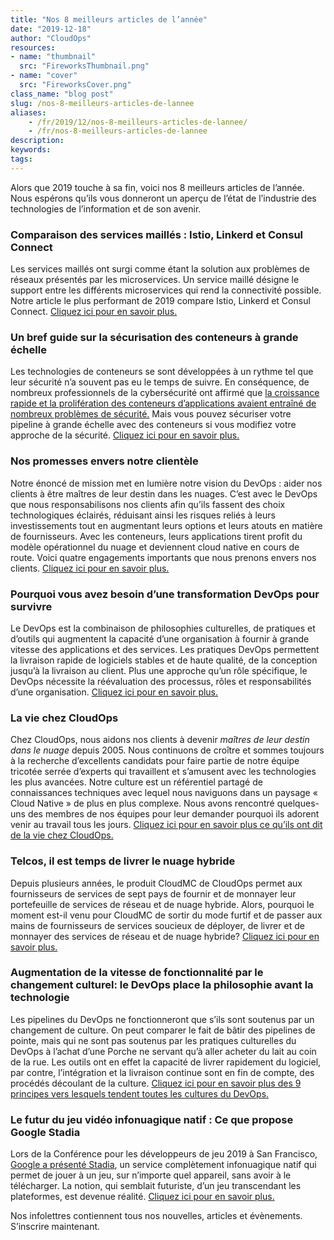 ```yaml
---
title: "Nos 8 meilleurs articles de l’année"
date: "2019-12-18"
author: "CloudOps"
resources:
- name: "thumbnail"
  src: "FireworksThumbnail.png"
- name: "cover"
  src: "FireworksCover.png"
class_name: "blog post"
slug: /nos-8-meilleurs-articles-de-lannee
aliases:
    - /fr/2019/12/nos-8-meilleurs-articles-de-lannee/
    - /fr/nos-8-meilleurs-articles-de-lannee
description:
keywords:
tags:
---
```


<p>Alors que 2019 touche à sa fin, voici nos 8 meilleurs articles de l’année. Nous espérons qu’ils vous donneront un aperçu de l’état de l’industrie des technologies de l’information et de son avenir.</p><h3><strong>Comparaison des services maillés : Istio, Linkerd et Consul Connect</strong></h3><p>Les services maillés ont surgi comme étant la solution aux problèmes de réseaux présentés par les microservices. Un service maillé désigne le support entre les différents microservices qui rend la connectivité possible. Notre article le plus performant de 2019 compare Istio, Linkerd et Consul Connect. <a href="https://www.cloudops.com/fr/2019/03/comparaison-des-services-mailles-istio-linkerd-et-consul-connect/">Cliquez ici pour en savoir plus.</a></p><h3><strong>Un bref guide sur la sécurisation des conteneurs à grande échelle</strong></h3><p>Les technologies de conteneurs se sont développées à un rythme tel que leur sécurité n’a souvent pas eu le temps de suivre. En conséquence, de nombreux professionnels de la cybersécurité ont affirmé que <a href="https://www.csoonline.com/article/3273347/security/containers-are-here-what-about-container-security.html">la croissance rapide et la prolifération des conteneurs d’applications avaient entraîné de nombreux problèmes de sécurité.</a> Mais vous pouvez sécuriser votre pipeline à grande échelle avec des conteneurs si vous modifiez votre approche de la sécurité. <a href="https://www.cloudops.com/fr/2019/01/un-bref-guide-sur-la-securisation-des-conteneurs-a-grande-echelle/">Cliquez ici pour en savoir plus.</a></p><h3><strong>Nos promesses envers notre clientèle</strong></h3><p>Notre énoncé de mission met en lumière notre vision du DevOps : aider nos clients à être maîtres de leur destin dans les nuages. C’est avec le DevOps que nous responsabilisons nos clients afin qu’ils fassent des choix technologiques éclairés, réduisant ainsi les risques reliés à leurs investissements tout en augmentant leurs options et leurs atouts en matière de fournisseurs. Avec les conteneurs, leurs applications tirent profit du modèle opérationnel du nuage et deviennent cloud native en cours de route. Voici quatre engagements importants que nous prenons envers nos clients. <a href="https://www.cloudops.com/fr/2019/12/nos-promesses-envers-notre-clientele/">Cliquez ici pour en savoir plus.</a></p><h3><strong>Pourquoi vous avez besoin d’une transformation DevOps pour survivre</strong></h3><p>Le DevOps est la combinaison de philosophies culturelles, de pratiques et d’outils qui augmentent la capacité d’une organisation à fournir à grande vitesse des applications et des services. Les pratiques DevOps permettent la livraison rapide de logiciels stables et de haute qualité, de la conception jusqu’à la livraison au client. Plus une approche qu’un rôle spécifique, le DevOps nécessite la réévaluation des processus, rôles et responsabilités d’une organisation. <a href="https://www.cloudops.com/fr/2019/01/pourquoi-vous-avez-besoin-dune-transformation-devops-pour-survivre/">Cliquez ici pour en savoir plus.</a></p><h3><strong>La vie chez CloudOps</strong></h3><p>Chez CloudOps, nous aidons nos clients à devenir <em>maîtres de leur destin dans le nuage </em>depuis 2005. Nous continuons de croître et sommes toujours à la recherche d’excellents candidats pour faire partie de notre équipe tricotée serrée d’experts qui travaillent et s’amusent avec les technologies les plus avancées. Notre culture est un référentiel partagé de connaissances techniques avec lequel nous naviguons dans un paysage « Cloud Native » de plus en plus complexe. Nous avons rencontré quelques-uns des membres de nos équipes pour leur demander pourquoi ils adorent venir au travail tous les jours. <a href="https://www.cloudops.com/fr/2019/09/la-vie-chez-cloudops/">Cliquez ici pour en savoir plus ce qu’ils ont dit de la vie chez CloudOps.</a></p><h3><strong>Telcos, il est temps de livrer le nuage hybride</strong></h3><p>Depuis plusieurs années, le produit CloudMC de CloudOps permet aux fournisseurs de services de sept pays de fournir et de monnayer leur portefeuille de services de réseau et de nuage hybride. Alors, pourquoi le moment est-il venu pour CloudMC de sortir du mode furtif et de passer aux mains de fournisseurs de services soucieux de déployer, de livrer et de monnayer des services de réseau et de nuage hybride? <a href="https://www.cloudops.com/fr/2019/05/telcos-il-est-temps-de-livrer-le-nuage-hybride/">Cliquez ici pour en savoir plus.</a></p><h3><strong>Augmentation de la vitesse de fonctionnalité par le changement culturel: le DevOps place la philosophie avant la technologie</strong></h3><p>Les pipelines du DevOps ne fonctionneront que s’ils sont soutenus par un changement de culture. On peut comparer le fait de bâtir des pipelines de pointe, mais qui ne sont pas soutenus par les pratiques culturelles du DevOps à l’achat d’une Porche ne servant qu’à aller acheter du lait au coin de la rue. Les outils ont en effet la capacité de livrer rapidement du logiciel, par contre, l’intégration et la livraison continue sont en fin de compte, des procédés découlant de la culture. <a href="https://www.cloudops.com/fr/2019/02/augmentation-de-la-vitesse-de-fonctionnalite-par-le-changement-culturel-le-devops-place-la-philosophie-avant-la-technologie/">Cliquez ici pour en savoir plus des 9 principes vers lesquels tendent toutes les cultures du DevOps.</a></p><h3><strong>Le futur du jeu vidéo infonuagique natif : Ce que propose Google Stadia</strong></h3><p>Lors de la Conférence pour les développeurs de jeu 2019 à San Francisco, <a href="https://blog.google/products/stadia/stadia-a-new-way-to-play/">Google a présenté Stadia</a>, un service complètement infonuagique natif qui permet de jouer à un jeu, sur n’importe quel appareil, sans avoir à le télécharger. La notion, qui semblait futuriste, d’un jeu transcendant les plateformes, est devenue réalité. <a href="https://www.cloudops.com/fr/2019/03/le-futur-du-jeu-video-infonuagique-natif-ce-que-propose-google-stadia/">Cliquez ici pour en savoir plus.</a></p><p>Nos infolettres contiennent&nbsp;tous nos nouvelles, articles et évènements. S’inscrire maintenant.</p>
